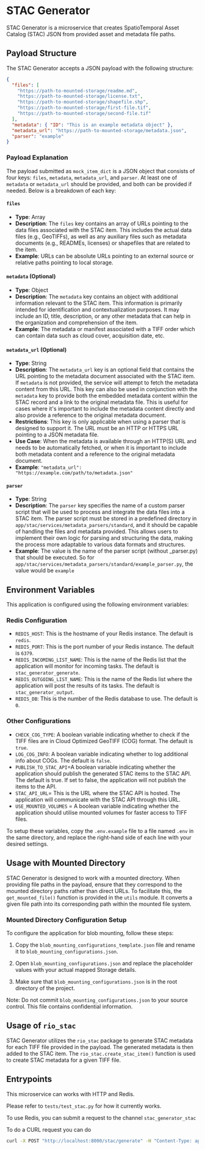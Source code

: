 # STAC Generator

STAC Generator is a microservice that creates SpatioTemporal Asset Catalog (STAC) JSON from provided asset and metadata file paths.

## Payload Structure

The STAC Generator accepts a JSON payload with the following structure:

```json
{
  "files": [
    "https://path-to-mounted-storage/readme.md",
    "https://path-to-mounted-storage/license.txt",
    "https://path-to-mounted-storage/shapefile.shp",
    "https://path-to-mounted-storage/first-file.tif",
    "https://path-to-mounted-storage/second-file.tif"
  ],
  "metadata": { "ID": "This is an example metadata object" },
  "metadata_url": "https://path-to-mounted-storage/metadata.json",
  "parser": "example"
}
```

### Payload Explanation

The payload submitted as `mock_item_dict` is a JSON object that consists of four keys: `files`, `metadata`, `metadata_url`, and `parser`. At least one of `metadata` or `metadata_url` should be provided, and both can be provided if needed. Below is a breakdown of each key:

#### `files`

- **Type**: Array
- **Description**: The `files` key contains an array of URLs pointing to the data files associated with the STAC item. This includes the actual data files (e.g., GeoTIFFs), as well as any auxiliary files such as metadata documents (e.g., READMEs, licenses) or shapefiles that are related to the item.
- **Example**: URLs can be absolute URLs pointing to an external source or relative paths pointing to local storage.

#### `metadata` (Optional)

- **Type**: Object
- **Description**: The `metadata` key contains an object with additional information relevant to the STAC item. This information is primarily intended for identification and contextualization purposes. It may include an ID, title, description, or any other metadata that can help in the organization and comprehension of the item.
- **Example**: The metadata or manifest associated with a TIFF order which can contain data such as cloud cover, acquisition date, etc.

#### `metadata_url` (Optional)

- **Type**: String
- **Description**: The `metadata_url` key is an optional field that contains the URL pointing to the metadata document associated with the STAC item. If `metadata` is not provided, the service will attempt to fetch the metadata content from this URL. This key can also be used in conjunction with the `metadata` key to provide both the embedded metadata content within the STAC record and a link to the original metadata file. This is useful for cases where it's important to include the metadata content directly and also provide a reference to the original metadata document.
- **Restrictions**: This key is only applicable when using a parser that is designed to support it. The URL must be an HTTP or HTTPS URL pointing to a JSON metadata file.
- **Use Case**: When the metadata is available through an HTTP(S) URL and needs to be automatically fetched, or when it is important to include both metadata content and a reference to the original metadata document.
- **Example**: `"metadata_url": "https://example.com/path/to/metadata.json"`

#### `parser`

- **Type**: String
- **Description**: The `parser` key specifies the name of a custom parser script that will be used to process and integrate the data files into a STAC item. The parser script must be stored in a predefined directory in `app/stac/services/metadata_parsers/standard`, and it should be capable of handling the files and metadata provided. This allows users to implement their own logic for parsing and structuring the data, making the process more adaptable to various data formats and structures.
- **Example**: The value is the name of the parser script (without \_parser.py) that should be executed. So for `app/stac/services/metadata_parsers/standard/example_parser.py`, the value would be `example`

## Environment Variables

This application is configured using the following environment variables:

### Redis Configuration

- `REDIS_HOST`: This is the hostname of your Redis instance. The default is `redis`.
- `REDIS_PORT`: This is the port number of your Redis instance. The default is `6379`.
- `REDIS_INCOMING_LIST_NAME`: This is the name of the Redis list that the application will monitor for incoming tasks. The default is `stac_generator_generate`.
- `REDIS_OUTGOING_LIST_NAME`: This is the name of the Redis list where the application will post the results of its tasks. The default is `stac_generator_output`.
- `REDIS_DB`: This is the number of the Redis database to use. The default is `0`.

### Other Configurations

- `CHECK_COG_TYPE`: A boolean variable indicating whether to check if the TIFF files are in Cloud Optimized GeoTIFF (COG) format. The default is `true`.
- `LOG_COG_INFO`: A boolean variable indicating whether to log additional info about COGs. The default is `false`.
- `PUBLISH_TO_STAC_API`=A boolean variable indicating whether the application should publish the generated STAC items to the STAC API. The default is true. If set to false, the application will not publish the items to the API.
- `STAC_API_URL`= This is the URL where the STAC API is hosted. The application will communicate with the STAC API through this URL.
- `USE_MOUNTED_VOLUMES` = A boolean variable indicating whether the application should utilise mounted volumes for faster access to TIFF files.

To setup these variables, copy the `.env.example` file to a file named `.env` in the same directory, and replace the right-hand side of each line with your desired settings.

## Usage with Mounted Directory

STAC Generator is designed to work with a mounted directory. When providing file paths in the payload, ensure that they correspond to the mounted directory paths rather than direct URLs. To facilitate this, the `get_mounted_file()` function is provided in the `utils` module. It converts a given file path into its corresponding path within the mounted file system.

### Mounted Directory Configuration Setup

To configure the application for blob mounting, follow these steps:

1. Copy the `blob_mounting_configurations_template.json` file and rename it to `blob_mounting_configurations.json`.

2. Open `blob_mounting_configurations.json` and replace the placeholder values with your actual mapped Storage details.

3. Make sure that `blob_mounting_configurations.json` is in the root directory of the project.

Note: Do not commit `blob_mounting_configurations.json` to your source control. This file contains confidential information.

## Usage of `rio_stac`

STAC Generator utilizes the `rio_stac` package to generate STAC metadata for each TIFF file provided in the payload. The generated metadata is then added to the STAC item. The `rio_stac.create_stac_item()` function is used to create STAC metadata for a given TIFF file.

## Entrypoints

This microservice can works with HTTP and Redis.

Please refer to `tests/test_stac.py` for how it currently works.

To use Redis, you can submit a request to the channel `stac_generator_stac`

To do a CURL request you can do

```bash
curl -X POST "http://localhost:8000/stac/generate" -H "Content-Type: application/json" -d '{"files": ["https://path-to-mounted-storage.com/readme.md", "https://path-to-mounted-storage.com/license.txt", "https://path-to-mounted-storage.com/shapefile.shp", "manual-upload-storage-blob/017078204010_01_20AUG12110524-S3DS-017078204010_01_P001.TIF"], "metadata": {"ID": "017078204010_01_20AUG12110524-S3DS-017078204010_01_P001"}, "parser": "example"}'
```
